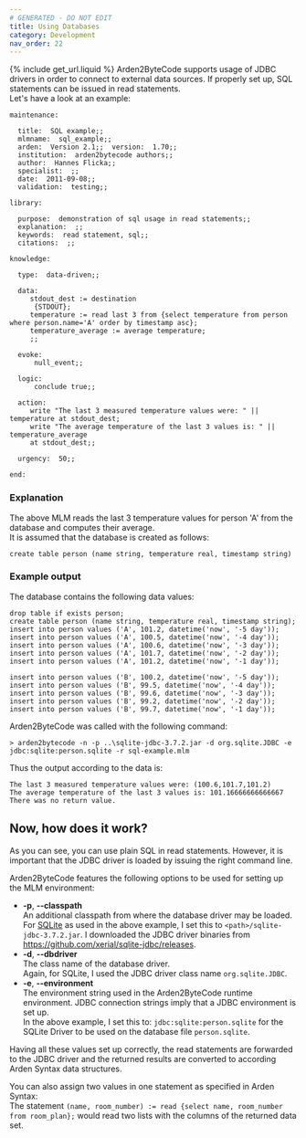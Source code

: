 ```yaml
---
# GENERATED - DO NOT EDIT
title: Using Databases
category: Development
nav_order: 22
---
```

{% include get_url.liquid %}
Arden2ByteCode supports usage of JDBC drivers in order to connect to external data sources. If properly set up, SQL statements can be issued in read statements.  
Let's have a look at an example:

	maintenance:
	
	  title:  SQL example;;
	  mlmname:  sql_example;;
	  arden:  Version 2.1;;  version:  1.70;;
	  institution:  arden2bytecode authors;;
	  author:  Hannes Flicka;;
	  specialist:  ;;
	  date:  2011-09-08;;
	  validation:  testing;;
	
	library:
	
	  purpose:  demonstration of sql usage in read statements;;
	  explanation:  ;;
	  keywords:  read statement, sql;;
	  citations:  ;;
	
	knowledge:
	
	  type:  data-driven;;
	
	  data:
		 stdout_dest := destination
		  {STDOUT};
		 temperature := read last 3 from {select temperature from person where person.name='A' order by timestamp asc};
		 temperature_average := average temperature;
	     ;;
	
	  evoke:
	      null_event;; 
	      
	  logic:
	      conclude true;;
	
	  action:
	     write "The last 3 measured temperature values were: " || temperature at stdout_dest;
	     write "The average temperature of the last 3 values is: " || temperature_average
	     at stdout_dest;;
	
	  urgency:  50;;
	
	end:

### Explanation

The above MLM reads the last 3 temperature values for person 'A' from the database and computes their average.  
It is assumed that the database is created as follows:

	create table person (name string, temperature real, timestamp string)

### Example output

The database contains the following data values:

	drop table if exists person;
	create table person (name string, temperature real, timestamp string);
	insert into person values ('A', 101.2, datetime('now', '-5 day'));
	insert into person values ('A', 100.5, datetime('now', '-4 day'));
	insert into person values ('A', 100.6, datetime('now', '-3 day'));
	insert into person values ('A', 101.7, datetime('now', '-2 day'));
	insert into person values ('A', 101.2, datetime('now', '-1 day'));
		 
	insert into person values ('B', 100.2, datetime('now', '-5 day'));
	insert into person values ('B', 99.5, datetime('now', '-4 day'));
	insert into person values ('B', 99.6, datetime('now', '-3 day'));
	insert into person values ('B', 99.2, datetime('now', '-2 day'));
	insert into person values ('B', 99.7, datetime('now', '-1 day'));

Arden2ByteCode was called with the following command:

	> arden2bytecode -n -p ..\sqlite-jdbc-3.7.2.jar -d org.sqlite.JDBC -e jdbc:sqlite:person.sqlite -r sql-example.mlm

Thus the output according to the data is:

	The last 3 measured temperature values were: (100.6,101.7,101.2)
	The average temperature of the last 3 values is: 101.16666666666667
	There was no return value.

## Now, how does it work?

As you can see, you can use plain SQL in read statements. However, it is important that the JDBC driver is loaded by issuing the right command line.

Arden2ByteCode features the following options to be used for setting up the MLM environment:

* **-p**, **--classpath**  
  An additional classpath from where the database driver may be loaded.  
  For [SQLite](http://www.sqlite.org/) as used in the above example, I set this to `<path>/sqlite-jdbc-3.7.2.jar`.
  I downloaded the JDBC driver binaries from https://github.com/xerial/sqlite-jdbc/releases.
* **-d**, **--dbdriver**  
  The class name of the database driver.  
  Again, for SQLite, I used the JDBC driver class name `org.sqlite.JDBC`.
* **-e**, **--environment**  
  The environment string used in the Arden2ByteCode runtime environment.  JDBC connection strings imply that a JDBC environment is set up.  
  In the above example, I set this to: `jdbc:sqlite:person.sqlite` for the SQLite Driver to be used on the database file `person.sqlite`.

Having all these values set up correctly, the read statements are forwarded to the JDBC driver and the returned results are converted to according Arden Syntax data structures.

You can also assign two values in one statement as specified in Arden Syntax:  
The statement `(name, room_number) := read {select name, room_number from room_plan};` would read two lists with the columns of the returned data set.
